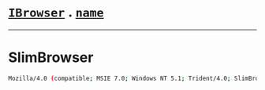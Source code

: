 # [`IBrowser`](/api/main/get-browser.md) . [`name`](../name.md)
---
# SlimBrowser

```sh
Mozilla/4.0 (compatible; MSIE 7.0; Windows NT 5.1; Trident/4.0; SlimBrowser)
```